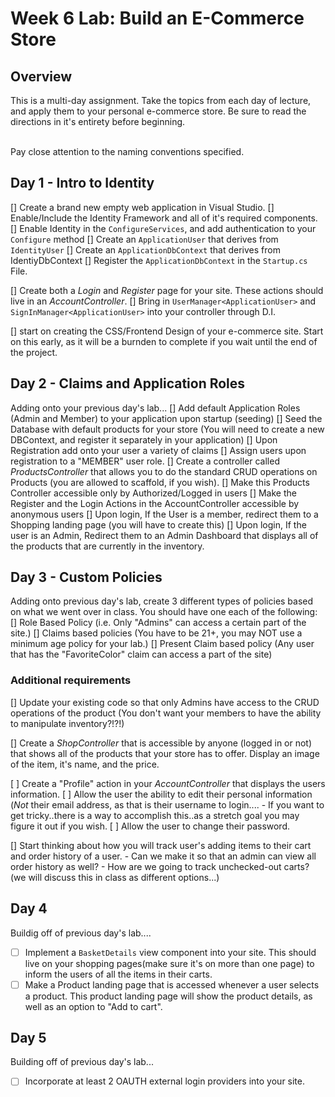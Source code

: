 # Week 6 Lab: Build an E-Commerce Store

## Overview
This is a multi-day assignment. Take the topics from each day of lecture, and apply them to your 
personal e-commerce store. Be sure to read the directions in it's entirety before beginning.

<br />
Pay close attention to the naming conventions specified. 

## Day 1 - Intro to Identity

[] Create a brand new empty web application in Visual Studio. 
[] Enable/Include the Identity Framework and all of it's required components. 
	[] Enable Identity in the `ConfigureServices`, and add authentication to your `Configure` method
	[] Create an `ApplicationUser` that derives from `IdentityUser`
	[] Create an `ApplicationDbContext` that derives from IdentiyDbContext
	[] Register the `ApplicationDbContext` in the `Startup.cs` File. 

[] Create both a *Login* and *Register* page for your site. These actions should live in an *AccountController*.
	[] Bring in `UserManager<ApplicationUser>` and `SignInManager<ApplicationUser>` into your controller through D.I. 

[] start on creating the CSS/Frontend Design of your e-commerce site. Start on this early, as it will be a 
burnden to complete if you wait until the end of the project. 

## Day 2 - Claims and Application Roles
Adding onto your previous day's lab...
[] Add default Application Roles (Admin and Member) to your application upon startup (seeding)
[] Seed the Database with default products for your store (You will need to create a new DBContext, and register it separately in your application)
[] Upon Registration add onto your user a variety of claims
[] Assign users upon registration to a "MEMBER" user role. 
[] Create a controller called *ProductsController* that allows you to do the standard CRUD operations on Products (you are allowed to scaffold, if you wish).
	[] Make this Products Controller accessible only by Authorized/Logged in users
	[] Make the Register and the Login Actions in the AccountController accessible by anonymous users
[] Upon login, If the User is a member, redirect them to a Shopping landing page (you will have to create this)
[] Upon login, If the user is an Admin, Redirect them to an Admin Dashboard that displays all of the products that are 
currently in the inventory. 

## Day 3 - Custom Policies
Adding onto previous day's lab, create 3 different types of policies based on what we went over in class.
You should have one each of the following:
[] Role Based Policy (i.e. Only "Admins" can access a certain part of the site.)
[] Claims based policies (You have to be 21+, you may NOT use a minimum age policy for your lab.)
[] Present Claim based policy (Any user that has the "FavoriteColor" claim can access a part of the site)

### Additional requirements
[] Update your existing code so that only Admins have access to the CRUD operations of the product (You don't want your 
members to have the ability to manipulate inventory?!?!)
 
[] Create a *ShopController* that is accessible by anyone (logged in or not) that shows all of the products that your
store has to offer. Display an image of the item, it's name, and the price. 

[ ] Create a "Profile" action in your *AccountController* that displays the users information. 
	[ ] Allow the user the ability to edit their personal information (*Not* their email address, as that is their username to login....
		- If you want to get tricky..there is a way to accomplish this..as a stretch goal you may figure it out if you wish.
	[ ] Allow the user to change their password.


[] Start thinking about how you will track user's adding items to their cart and order history of a user. 
	 - Can we make it so that an admin can view all order history as well?
	 - How are we going to track unchecked-out carts? (we will discuss this in class as different options...)


## Day 4

 Buildig off of previous day's lab....

 * [ ] Implement a `BasketDetails` view component into your site. This should live on your shopping pages(make sure it's on more than one page) to inform the users
 of all the items in their carts. 
 * [ ] Make a Product landing page that is accessed whenever a user selects a product. This product landing page will show the product details, as well as 
 an option to "Add to cart".
 
## Day 5
Building off of previous day's lab...
* [ ] Incorporate at least 2 OAUTH external login providers into your site. 



